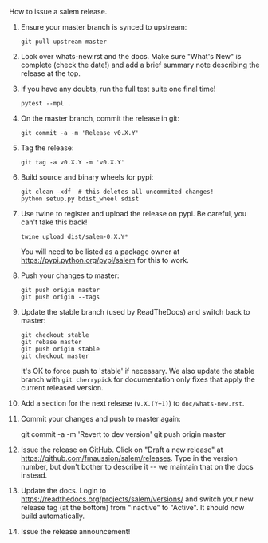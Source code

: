 How to issue a salem release.

1. Ensure your master branch is synced to upstream:

       git pull upstream master

2. Look over whats-new.rst and the docs. Make sure "What's New" is complete
   (check the date!) and add a brief summary note describing the release at the
   top.
3. If you have any doubts, run the full test suite one final time!

       pytest --mpl .

4. On the master branch, commit the release in git:

       git commit -a -m 'Release v0.X.Y'

5. Tag the release:

       git tag -a v0.X.Y -m 'v0.X.Y'

6. Build source and binary wheels for pypi:

       git clean -xdf  # this deletes all uncommited changes!
       python setup.py bdist_wheel sdist

7. Use twine to register and upload the release on pypi. Be careful, you can't take this back!
     
       twine upload dist/salem-0.X.Y*
   
   You will need to be listed as a package owner at
   https://pypi.python.org/pypi/salem for this to work.
8. Push your changes to master:

       git push origin master
       git push origin --tags

9. Update the stable branch (used by ReadTheDocs) and switch back to master:

       git checkout stable
       git rebase master
       git push origin stable
       git checkout master
    
    It's OK to force push to 'stable' if necessary.
    We also update the stable branch with `git cherrypick` for documentation
      only fixes that apply the current released version.
10. Add a section for the next release (`v.X.(Y+1)`) to `doc/whats-new.rst`.
11. Commit your changes and push to master again:

       git commit -a -m 'Revert to dev version'
       git push origin master

12. Issue the release on GitHub. Click on "Draft a new release" at
    https://github.com/fmaussion/salem/releases. Type in the version number, but
    don't bother to describe it -- we maintain that on the docs instead.
13. Update the docs. Login to https://readthedocs.org/projects/salem/versions/
    and switch your new release tag (at the bottom) from "Inactive" to "Active".
    It should now build automatically.
14. Issue the release announcement!
